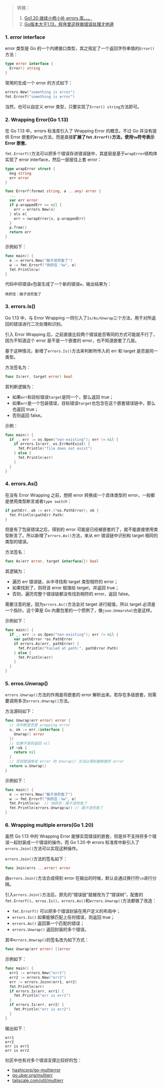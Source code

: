 > 转摘：
> 
> 1. [Go1.20 继续小修小补 errors 库。。。](https://mp.weixin.qq.com/s/gfUM4EjE1av_YBeUBFyKtA)
> 2. [Go版本大于1.13，程序里这样做错误处理才地道](https://mp.weixin.qq.com/s/SFbSAGwQgQBVWpySYF-rkw)

### 1. error interface

error 类型是 Go 的一个内建接口类型，其之规定了一个返回字符串值的`Error()`方法：

```go
type error interface {
  Error() string
}
```

常用的生成一个 error 的方式如下：

```go
errors.New("something is error")
fmt.Errorf("something is error")
```

当然，也可以自定义 error 类型，只要实现了`Error() string`方法即可。

### 2. Wrapping Error(Go 1.13)

在 Go 1.13 中，errors 标准库引入了 Wrapping Error 的概念。不过 Go 并没有提供 Error 嵌套的`Wrap`方法，而是直接**扩展了`fmt.Errorf()`方法，使用`%w`符号表示 Error 嵌套**。

`fmt.Errorf()`方法可以把多个错误存进错误链中，其底层是基于`wrapError`结构体实现了 error interface，然后一层层往上套 error：

```go
type wrapError struct {
  msg string
  err error
}

func Errorf(format string, a ...any) error {
  ...
  var err error
  if p.wrappedErr == nil {
    err = errors.New(s)
  } els e{
    err = &wrapError{s, p.wrappedErr}
  }
  p.free()
  return err
}
```

示例如下：

```go
func main() {
  e := errors.New("脑子进煎鱼了")
  w := fmt.Errorf("快抓住：%w", e)
  fmt.Println(w)
}
```

代码中将错误`e`包装生成了一个新的错误`w`，输出结果为：

```
快抓住：脑子进煎鱼了
```

### 3. errors.Is()

Go 1.13 中，与 Error Wrapping 一同引入了`Is/As/Unwrap`三个方法，用于对所返回的错误进行二次处理和识别。

引入 Error Wrapping 后，之前直接比较两个错误是否等同的方式可能就不行了，因为不知道这个 error 是不是一个嵌套的 error，也不知道嵌套了几层。

基于这种情况，新增了`errors.Is()`方法来判断所传入的 err 和 target 是否是同一类型。

方法签名为：

```go
func Is(err, target error) bool
```

其判断逻辑为：

* 如果`err`和目标错误`target`是同一个，那么返回 true；
* 如果`err`是一个包装错误，目标错误`target`也包含在这个嵌套错误链中，那么也返回 true；
* 否则返回 false。

示例：

```go
func main() {
  if _, err := os.Open("non-existing"); err != nil {
    if errors.Is(err, os.ErrNotExist) {
      fmt.Println("file does not exist")
    } else {
      fmt.Println(err)
    }
  }
}
```

### 4. errors.As()

在没有 Error Wrapping 之前，想把 error 转换成一个具体类型的 error，一般都是使用类型断言或者`type switch`：

```go
if pathErr, ok := err.(*os.PathError); ok {
  fmt.Println(pathErr.Path)
}
```

但是有了包装错误之后，得到的 error 可能是已经被嵌套的了，就不能直接使用类型断言了。所以新增了`errors.As()`方法，来从 err 错误链中识别和 target 相同的类型的错误。

方法签名：

```go
func As(err error, target interface{}) bool
```

其逻辑为：

* 遍历 err 错误链，从中寻找和 target 类型相符的 error；
* 如果找到了，则将该 error 赋值给 target，并返回 true；
* 否则，遍历完整个错误链都没有找到相符的 error，返回 false。

需要注意的是，因为`errors.As()`方法会对 target 进行赋值，所以 target 必须是一个指针。这个算是 Go 内置包里的一个惯例了，像`json.Unmarshal`也是这样。

示例如下：

```go
func main() {
  if _, err := os.Open("non-existing"); err != nil {
    var pathError *os.PathError
    if errors.As(err, pathError) {
      fmt.Println("Failed at path:", pathError.Path)
    } else {
      fmt.Println(err)
    }
  }
}
```

### 5. erros.Unwrap()

`errors.Unwrap()`方法的作用是将嵌套的 error 解析出来。若存在多级嵌套，则需要调用多次`errors.Unwrap()`方法。

方法源码如下：

```go
func Unwrap(err error) error {
  // 先判断是否是 wrapping error
  u, ok := err.(interface {
    Unwrap() error
  })
  // 如果不是则返回 nil
  if !ok {
    return nil
  }
  // 否则就调用该 error 的 Unwrap() 方法以得到被嵌套的 error
  return u.Unwrap()
}
```

示例如下：

```go
func main() {
  e := errors.New("脑子进煎鱼了")
  w := fmt.Errorf("快抓住：%w", e)
  fmt.Println(w)  // 快抓住：脑子进煎鱼了
  fmt.Println(errors.Unwrap(w)) // 脑子进煎鱼了
}
```

### 6. Wrapping multiple errors(Go 1.20)

虽然 Go 1.13 中的 Wrapping Error 能够实现错误的嵌套，但是并不支持将多个错误一起封装成一个错误的操作。而 Go 1.20 中 errors 标准库中新引入了`errors.Join()`方法可以实现这种操作。

`errors.Join()`方法的签名如下：

```go
func Join(errs ...error) error
```

由`errors.Join()`方法合成得到 error 在输出的时候，默认会通过换行符`\n`进行分隔。

引入`errors.Join()`方法后，原先的“错误链”就被改为了“错误树”，配套的`fmt.Errorf()`、`erros.Is()`、`errors.As()`和`errors.Unwrap()`方法都做了改造：

* `fmt.Errorf()` 可以把多个错误封装在用户定义的布局中；
* `errors.Is()` 如果能够匹配上任何错误，则返回 true；
* `errors.As()` 返回第一个匹配的错误；
* `errors.Unwrap()` 返回封装的多个错误。

其中`errors.Unwrap()`的签名改为如下方式：

```go
func Unwrap(err error) []error
```

示例如下：

```go
func main() {
  err1 := errors.New("err1")
  err2 := errors.New("err2")
  err := errors.Joinn(err1, err2)
  fmt.Println(err)
  if errors.Is(err, err1) {
    fmt.Println("err is err1")
  }
  if errors.Is(err, err2) {
    fmt.Println("err is err2")
  }
}
```

输出如下：

```
err1
err2
err is err1
err is err2
```

社区中也有对多个错误支撑比较好的包：

* [hashicorp/go-multierror](https://pkg.go.dev/github.com/hashicorp/go-multierror)
* [go.uber.org/multierr](https://pkg.go.dev/go.uber.org/multierr)
* [tailscale.com/util/multierr](https://pkg.go.dev/tailscale.com/util/multierr)


